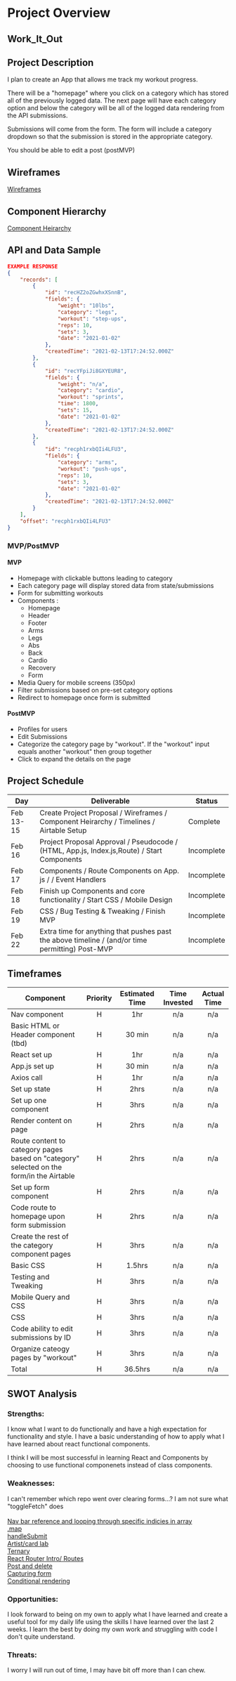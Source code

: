 # Project Overview

## Work_It_Out

## Project Description

I plan to create an App that allows me track my workout progress.

There will be a "homepage" where you click on a category which has stored all of the previously logged data. The next page will have each category option and below the category will be all of the logged data rendering from the API submissions.

Submissions will come from the form. The form will include a category dropdown so that the submission is stored in the appropriate category.

You should be able to edit a post (postMVP)

## Wireframes

[Wireframes](https://app.diagrams.net/#G10uECuNSzUqB7gdFfd7ecsreq3le71hmP)

## Component Hierarchy

[Component Heirarchy](https://app.diagrams.net/#G162FR5rNiqhsmso5JTEIHvFKWwatvjv0J)

## API and Data Sample

```json
EXAMPLE RESPONSE
{
    "records": [
        {
            "id": "recHZ2oZGwhxXSnnB",
            "fields": {
                "weight": "10lbs",
                "category": "legs",
                "workout": "step-ups",
                "reps": 10,
                "sets": 3,
                "date": "2021-01-02"
            },
            "createdTime": "2021-02-13T17:24:52.000Z"
        },
        {
            "id": "recYFpiJi8GXYEUR8",
            "fields": {
                "weight": "n/a",
                "category": "cardio",
                "workout": "sprints",
                "time": 1800,
                "sets": 15,
                "date": "2021-01-02"
            },
            "createdTime": "2021-02-13T17:24:52.000Z"
        },
        {
            "id": "recph1rxbQIi4LFU3",
            "fields": {
                "category": "arms",
                "workout": "push-ups",
                "reps": 10,
                "sets": 3,
                "date": "2021-01-02"
            },
            "createdTime": "2021-02-13T17:24:52.000Z"
        }
    ],
    "offset": "recph1rxbQIi4LFU3"
}
```

### MVP/PostMVP

#### MVP

- Homepage with clickable buttons leading to category
- Each category page will display stored data from state/submissions
- Form for submitting workouts
- Components :
  - Homepage
  - Header
  - Footer
  - Arms
  - Legs
  - Abs
  - Back
  - Cardio
  - Recovery
  - Form
- Media Query for mobile screens (350px)
- Filter submissions based on pre-set category options
- Redirect to homepage once form is submitted

#### PostMVP

- Profiles for users
- Edit Submissions
- Categorize the category page by "workout". If the "workout" input equals another "workout" then group together
- Click to expand the details on the page

## Project Schedule

| Day       | Deliverable                                                                                     | Status     |
| --------- | ----------------------------------------------------------------------------------------------- | ---------- |
| Feb 13-15 | Create Project Proposal / Wireframes / Component Heirarchy / Timelines / Airtable Setup         | Complete   |
| Feb 16    | Project Proposal Approval / Pseudocode / (HTML, App.js, Index.js,Route) / Start Components      | Incomplete |
| Feb 17    | Components / Route Components on App. js / / Event Handlers                                     | Incomplete |
| Feb 18    | Finish up Components and core functionality / Start CSS / Mobile Design                         | Incomplete |
| Feb 19    | CSS / Bug Testing & Tweaking / Finish MVP                                                       | Incomplete |
| Feb 22    | Extra time for anything that pushes past the above timeline / (and/or time permitting) Post-MVP | Incomplete |

## Timeframes

| Component                                                                                | Priority | Estimated Time | Time Invested | Actual Time |
| ---------------------------------------------------------------------------------------- | :------: | :------------: | :-----------: | :---------: |
| Nav component                                                                            |    H     |      1hr       |      n/a      |     n/a     |
| Basic HTML or Header component (tbd)                                                     |    H     |     30 min     |      n/a      |     n/a     |
| React set up                                                                             |    H     |      1hr       |      n/a      |     n/a     |
| App.js set up                                                                            |    H     |     30 min     |      n/a      |     n/a     |
| Axios call                                                                               |    H     |      1hr       |      n/a      |     n/a     |
| Set up state                                                                             |    H     |      2hrs      |      n/a      |     n/a     |
| Set up one component                                                                     |    H     |      3hrs      |      n/a      |     n/a     |
| Render content on page                                                                   |    H     |      2hrs      |      n/a      |     n/a     |
| Route content to category pages based on "category" selected on the form/in the Airtable |    H     |      2hrs      |      n/a      |     n/a     |
| Set up form component                                                                    |    H     |      2hrs      |      n/a      |     n/a     |
| Code route to homepage upon form submission                                              |    H     |      2hrs      |      n/a      |     n/a     |
| Create the rest of the category component pages                                          |    H     |      3hrs      |      n/a      |     n/a     |
| Basic CSS                                                                                |    H     |     1.5hrs     |      n/a      |     n/a     |
| Testing and Tweaking                                                                     |    H     |      3hrs      |      n/a      |     n/a     |
| Mobile Query and CSS                                                                     |    H     |      3hrs      |      n/a      |     n/a     |
| CSS                                                                                      |    H     |      3hrs      |      n/a      |     n/a     |
| Code ability to edit submissions by ID                                                   |    H     |      3hrs      |      n/a      |     n/a     |
| Organize cateogy pages by "workout"                                                      |    H     |      3hrs      |      n/a      |     n/a     |
| Total                                                                                    |    H     |    36.5hrs     |      n/a      |     n/a     |

## SWOT Analysis

### Strengths:

I know what I want to do functionally and have a high expectation for functionality and style. I have a basic understanding of how to apply what I have learned about react functional components.

I think I will be most successful in learning React and Components by choosing to use functional componenets instead of class components.

### Weaknesses:

I can't remember which repo went over clearing forms...? I am not sure what "toggleFetch" does
<br>
<br>
[Nav bar reference and looping through specific indicies in array](https://git.generalassemb.ly/sei-nyc-sapphire/train-router/blob/master/src/Station.jsx)
<br>
[.map](https://git.generalassemb.ly/sei-nyc-sapphire/robotanist/tree/main/src)
<br>
[handleSubmit](https://git.generalassemb.ly/sei-nyc-sapphire/pokedex-lab/blob/solution/pokedex-starter/src/App.js)
<br>
[Artist/card lab](https://git.generalassemb.ly/sei-nyc-sapphire/react-and-events/blob/solution/src/App.js)
<br>
[Ternary](https://git.generalassemb.ly/sei-nyc-sapphire/components-functions-to-classes/blob/master/src/App.js)
<br>
[React Router Intro/ Routes](https://git.generalassemb.ly/sei-nyc-sapphire/react-router-intro/blob/solution/client/src/App.js)
<br>
[Post and delete](https://git.generalassemb.ly/sei-nyc-sapphire/post-and-delete/blob/main/src/App.js)
<br>
[Capturing form](https://git.generalassemb.ly/sei-nyc-sapphire/react-state/blob/master/2.%20capturing-form-input.md#10-minute-practice)
<br>
[Conditional rendering](https://git.generalassemb.ly/sei-nyc-sapphire/audubon-website)

### Opportunities:

I look forward to being on my own to apply what I have learned and create a useful tool for my daily life using the skills I have learned over the last 2 weeks. I learn the best by doing my own work and struggling with code I don't quite understand.

### Threats:

I worry I will run out of time, I may have bit off more than I can chew.
